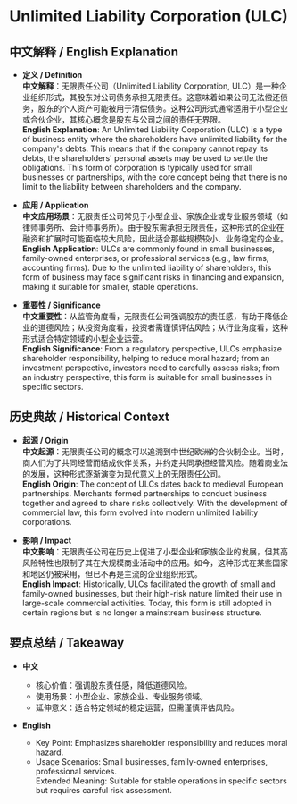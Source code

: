 # Unlimited Liability Corporation (ULC)

## 中文解释 / English Explanation

* **定义 / Definition**  
  **中文解释**：无限责任公司（Unlimited Liability Corporation, ULC）是一种企业组织形式，其股东对公司债务承担无限责任。这意味着如果公司无法偿还债务，股东的个人资产可能被用于清偿债务。这种公司形式通常适用于小型企业或合伙企业，其核心概念是股东与公司之间的责任无界限。  
  **English Explanation**: An Unlimited Liability Corporation (ULC) is a type of business entity where the shareholders have unlimited liability for the company's debts. This means that if the company cannot repay its debts, the shareholders' personal assets may be used to settle the obligations. This form of corporation is typically used for small businesses or partnerships, with the core concept being that there is no limit to the liability between shareholders and the company.

* **应用 / Application**  
  **中文应用场景**：无限责任公司常见于小型企业、家族企业或专业服务领域（如律师事务所、会计师事务所）。由于股东需承担无限责任，这种形式的企业在融资和扩展时可能面临较大风险，因此适合那些规模较小、业务稳定的企业。  
  **English Application**: ULCs are commonly found in small businesses, family-owned enterprises, or professional services (e.g., law firms, accounting firms). Due to the unlimited liability of shareholders, this form of business may face significant risks in financing and expansion, making it suitable for smaller, stable operations.

* **重要性 / Significance**  
  **中文重要性**：从监管角度看，无限责任公司强调股东的责任感，有助于降低企业的道德风险；从投资角度看，投资者需谨慎评估风险；从行业角度看，这种形式适合特定领域的小型企业运营。  
  **English Significance**: From a regulatory perspective, ULCs emphasize shareholder responsibility, helping to reduce moral hazard; from an investment perspective, investors need to carefully assess risks; from an industry perspective, this form is suitable for small businesses in specific sectors.

## 历史典故 / Historical Context

* **起源 / Origin**  
  **中文起源**：无限责任公司的概念可以追溯到中世纪欧洲的合伙制企业。当时，商人们为了共同经营而结成伙伴关系，并约定共同承担经营风险。随着商业法的发展，这种形式逐渐演变为现代意义上的无限责任公司。  
  **English Origin**: The concept of ULCs dates back to medieval European partnerships. Merchants formed partnerships to conduct business together and agreed to share risks collectively. With the development of commercial law, this form evolved into modern unlimited liability corporations.

* **影响 / Impact**  
  **中文影响**：无限责任公司在历史上促进了小型企业和家族企业的发展，但其高风险特性也限制了其在大规模商业活动中的应用。如今，这种形式在某些国家和地区仍被采用，但已不再是主流的企业组织形式。  
  **English Impact**: Historically, ULCs facilitated the growth of small and family-owned businesses, but their high-risk nature limited their use in large-scale commercial activities. Today, this form is still adopted in certain regions but is no longer a mainstream business structure.

## 要点总结 / Takeaway

* **中文**  
  - 核心价值：强调股东责任感，降低道德风险。  
  - 使用场景：小型企业、家族企业、专业服务领域。  
  - 延伸意义：适合特定领域的稳定运营，但需谨慎评估风险。

* **English**  
  - Key Point: Emphasizes shareholder responsibility and reduces moral hazard.  
  - Usage Scenarios: Small businesses, family-owned enterprises, professional services.  
Extended Meaning: Suitable for stable operations in specific sectors but requires careful risk assessment.